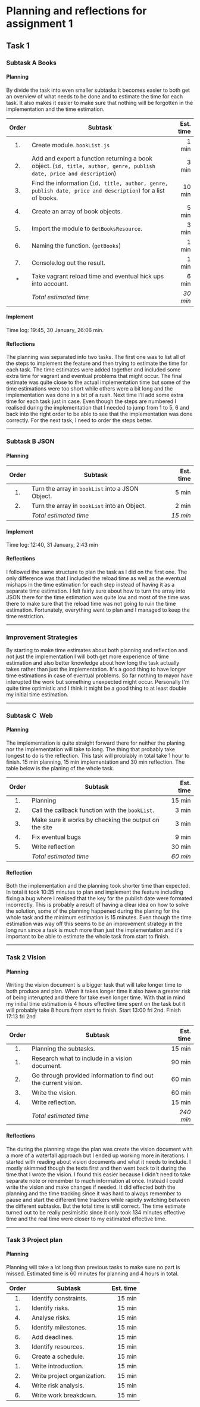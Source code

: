 # Planning and reflections for assignment 1

## Task 1
### Subtask A Books
#### Planning
By divide the task into even smaller subtasks it becomes easier to both get an overview of what needs to be done and to estimate the time for each task. It also makes it easier to make sure that nothing will be forgotten in the implementation and the time estimation.

| Order |Subtask                                                                                                                    | Est. time |
|:-----:|---------------------------------------------------------------------------------------------------------------------------|----------:|
|1.     |Create module. `bookList.js`                                                                                               | 1 min     |
|2.     |Add and export a function returning a book object. (`id, title, author, genre, publish date, price and description`)                                                                                                                                                        | 3 min     |
|3.     |Find the information (`id, title, author, genre, publish date, price and description`) for a list of books.                                                                                                                                                                 | 10 min    |
|4.     |Create an array of book objects.                                                                                           | 5 min     |
|5.     |Import the module to `GetBooksResource`.                                                                                   | 3 min     |
|6.     |Naming the function. (`getBooks`)                                                                                          | 1 min     |
|7.     |Console.log out the result.                                                                                                | 1 min     |
| *     |Take vagrant reload time and eventual hick ups into account.                                                               | 6 min     |
|       |*Total estimated time*                                                                                                     | *30 min*  |

#### Implement
Time log: 19:45, 30 January, 26:06 min.


#### Reflections
The planning was separated into two tasks. The first one was to list all of the steps to implement the feature and then trying to estimate the time for each task. The time estimates were added together and included some extra time for vagrant and eventual problems that might occur. The final estimate was quite close to the actual implementation time but some of the time estimations were too short while others were a bit long and the implementation was done in a bit of a rush. Next time I’ll add some extra time for each task just in case. Even though the steps are numbered I realised during the implementation that I needed to jump from 1 to 5, 6 and back into the right order to be able to see that the implementation was done correctly. For the next task, I need to order the steps better.

___

### Subtask B JSON
#### Planning
| Order | Subtask                                                                                                                   | Est. time |
|:-----:|---------------------------------------------------------------------------------------------------------------------------|----------:|
|1.     |Turn the array in `bookList` into a JSON Object.                                                                           | 5 min     |
|2.     |Turn the array in `bookList` into an Object.                                                                               | 2 min     |
|       |*Total estimated time*                                                                                                     | *15 min*  |


#### Implement
Time log: 12:40, 31 January, 2:43 min

#### Reflections
I followed the same structure to plan the task as I did on the first one. The only difference was that I included the reload time as well as the eventual mishaps in the time estimation for each step instead of having it as a separate time estimation. I felt fairly sure about how to turn the array into JSON there for the time estimation was quite low and most of the time was there to make sure that the reload time was not going to ruin the time estimation. Fortunately, everything went to plan and I managed to keep the time restriction.

___

### Improvement Strategies
By starting to make time estimates about both planning and reflection and not just the implementation I will both get more experience of time estimation and also better knowledge about how long the task actually takes rather than just the implementation.
It's a good thing to have longer time estimations in case of eventual problems. So far nothing to mayor have interupted the work but something unexpected might occur. Personally I'm quite time optimistic and I think it might be a good thing to at least double my initial time estimation.

___

### Subtask C ­­ Web

#### Planning
The implementation is quite straight forward there for neither the planing nor the implementation will take to long. The thing that probably take longest to do is the reflection. This task will problably in total take 1 hour to finish. 15 min planning, 15 min implementation and 30 min reflection. The table below is the planing of the whole task.

| Order | Subtask                                                                                                                   | Est. time |
|:-----:|---------------------------------------------------------------------------------------------------------------------------|----------:|
|1.     |Planning                                                                                                                   | 15 min    |
|2.     |Call the callback function with the `bookList`.                                                                            | 3 min     |
|3.     |Make sure it works by checking the output on the site                                                                      | 3 min     |
|4.     |Fix eventual bugs                                                                                                          | 9 min     |
|5.     |Write reflection                                                                                                           | 30 min    |
|       |*Total estimated time*                                                                                                     | *60 min*  |

#### Reflection
Both the implementation and the planning took shorter time than expected. In total it took 10:35 minutes to plan and implement the feature including fixing a bug where I realised that the key for the publish date were formated incorrectly. This is probably a result of having a clear idea on how to solve the solution, some of the planning happened during the planing for the whole task and the minimum estimation is 15 minutes. Even though the time estimation was way off this seems to be an improvement strategy in the long run since a task is much more than just the implementation and it's important to be able to estimate the whole task from start to finish.

___

### Task 2 Vision
#### Planning
Writing the vision document is a bigger task that will take longer time to both produce and plan. When it takes longer time it also have a greater risk of being interupted and there for take even longer time. With that in mind my initial time estimation is 4 hours effective time spent on the task but it will probably take 8 hours from start to finish. Start 13:00 fri 2nd. Finish 17:13 fri 2nd

| Order | Subtask                                                                                                                   | Est. time |
|:-----:|---------------------------------------------------------------------------------------------------------------------------|----------:|
|1.     |Planning the subtasks.                                                                                                     | 15 min    |
|1.     |Research what to include in a vision document.                                                                             | 90 min    |
|2.     |Go through provided information to find out the current vision.                                                            | 60 min    |
|3.     |Write the vision.                                                                                                          | 60 min    |
|4.     |Write reflection.                                                                                                          | 15 min    |
|       |*Total estimated time*                                                                                                     | *240 min* |

#### Reflections
The during the planning stage the plan was create the vision document with a more of a waterfall approach but I ended up working more in iterations. I started with reading about vision documents and what it needs to include. I mostly skimmed though the texts first and then went back to it during the time that I wrote the vision. I found this easier because I didn't need to take separate note or remember to much information at once. Instead I could write the vision and make changes if needed. It did effected both the planning and the time tracking since it was hard to always remember to pause and start the different time trackers while rapidly switching between the different subtasks. But the total time is still correct. The time estimate turned out to be really pesimisitic since it only took 134 minutes effective time and the real time were closer to my estimated effective time.

___

### Task 3 Project plan
#### Planning
Planning will take a lot long than previous tasks to make sure no part is missed. Estimated time is 60 minutes for planning and 4 hours in total.

| Order | Subtask                                                                                                                   | Est. time |
|:-----:|---------------------------------------------------------------------------------------------------------------------------|----------:|
|1.     |Identify constraints.                                                                                                      | 15 min    |
|1.     |Identify risks.                                                                                                            | 15 min    |
|4.     |Analyse risks.                                                                                                             | 15 min    |
|5.     |Identify milestones.                                                                                                       | 15 min    |
|6.     |Add deadlines.                                                                                                             | 15 min    |
|3.     |Identify resources.                                                                                                        | 15 min    |
|6.     |Create a schedule.                                                                                                         | 15 min    |
|1.     |Write introduction.                                                                                                        | 15 min    |
|2.     |Write project organization.                                                                                                | 15 min    |
|4.     |Write risk analysis.                                                                                                       | 15 min    |
|6.     |Write work breakdown.                                                                                                      | 15 min    |
